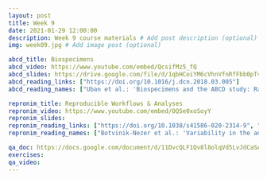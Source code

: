 ```yaml
---
layout: post
title: Week 9
date: 2021-01-29 12:00:00
description: Week 9 course materials # Add post description (optional)
img: week09.jpg # Add image post (optional)

abcd_title: Biospecimens
abcd_video: https://www.youtube.com/embed/QcsifMz5_fQ
abcd_slides: https://drive.google.com/file/d/1qbHCoiYM6cVhnVfnRfFbb0pTv2pSw6-Q/view
abcd_reading_links: ["https://doi.org/10.1016/j.dcn.2018.03.005"]
abcd_reading_names: ["Uban et al.: 'Biospecimens and the ABCD study: Rationale, methods of collection, measurement and early data'"]

repronim_title: Reproducible Workflows & Analyses
repronim_video: https://www.youtube.com/embed/OQ5e0xoSoyY
repronim_slides:
repronim_reading_links: ["https://doi.org/10.1038/s41586-020-2314-9", "https://f1000research.com/articles/6-124"]
repronim_reading_names: ["Botvinik-Nezer et al.: 'Variability in the analysis of a single neuroimaging dataset by many teams'", "Ghosh et al.: 'A very simple, re-executable neuroimaging publication'"]

qa_doc: https://docs.google.com/document/d/11DvcQLF1Qv8l8olqVd5LvJdCaSAQzntCU5a4RCIpvXw/edit?usp=sharing
exercises:
qa_video:
---
```

